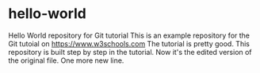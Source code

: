 # hello-world
Hello World repository for Git tutorial
This is an example repository for the Git tutoial on https://www.w3schools.com
The tutorial is pretty good. 
This repository is built step by step in the tutorial.
Now it's the edited version of the original file.
One more new line.
